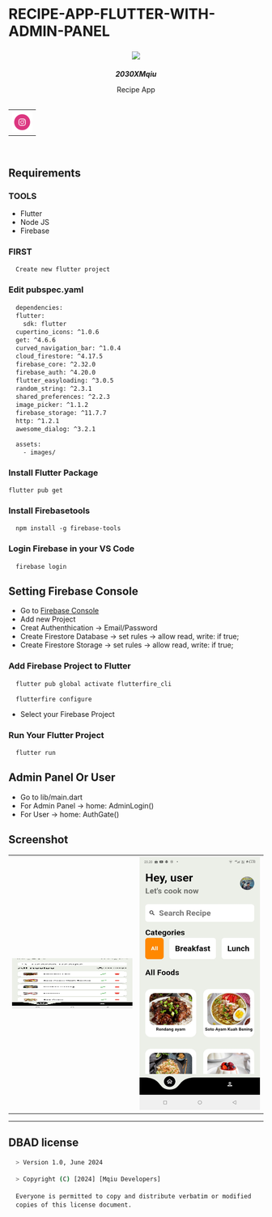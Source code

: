 # RECIPE-APP-FLUTTER-WITH-ADMIN-PANEL
<div align="center">

  ### <img src="https://avatars.githubusercontent.com/u/76401666?s=400&u=53e72048830573e02e46e62b6fb1123b2ac59562&v=4" height="100px"/> 

  ***2030XMqiu***
</div>

<div align="center">
   Recipe App
</div>


<br>
<table align="center">
    <tr>
<!--         <th style="text-align:center">
            <a href="https://cutt.ly/pckBg9D">
                <img src="https://cdn.svgporn.com/logos/youtube-icon.svg" width="40">
            </a>
        </th> -->
        <th style="text-align:center">
            <a href="https://www.instagram.com/knantaufik">
                <img src="https://github.com/aritraroy/social-icons/blob/master/instagram-icon.png?raw=true" width="40">
            </a>
        </th>
<!--         <th style="text-align:center">
            <a href="#">
                <img src="https://cdn.svgporn.com/logos/google-gmail.svg" width="30">
            </a>
        </th> -->
    </tr>
</table>
<br>

## Requirements

### TOOLS
- Flutter
- Node JS
- Firebase

### FIRST
```
  Create new flutter project
```
### Edit pubspec.yaml
```
  dependencies:
  flutter:
    sdk: flutter
  cupertino_icons: ^1.0.6
  get: ^4.6.6
  curved_navigation_bar: ^1.0.4
  cloud_firestore: ^4.17.5
  firebase_core: ^2.32.0
  firebase_auth: ^4.20.0
  flutter_easyloading: ^3.0.5
  random_string: ^2.3.1
  shared_preferences: ^2.2.3
  image_picker: ^1.1.2
  firebase_storage: ^11.7.7
  http: ^1.2.1
  awesome_dialog: ^3.2.1
```
```
  assets:
    - images/
```

### Install Flutter Package
```
flutter pub get
```

### Install Firebasetools
``` 
  npm install -g firebase-tools
```

### Login Firebase in your VS Code
``` 
  firebase login
```

## Setting Firebase Console
- Go to [Firebase Console](https://firebase.google.com)
- Add new Project
- Creat Authenthication -> Email/Password
- Create Firestore Database -> set rules ->  allow read, write: if true;
- Create Firestore Storage -> set rules ->  allow read, write: if true;

### Add Firebase Project to Flutter
``` 
  flutter pub global activate flutterfire_cli
```
``` 
  flutterfire configure
```
- Select your Firebase Project

### Run Your Flutter Project
``` 
  flutter run
```
## Admin Panel Or User
- Go to lib/main.dart
- For Admin Panel -> home: AdminLogin()
- For User -> home: AuthGate()

## Screenshot

<table align="center">
    <tr>
<!--         <th style="text-align:center">
            <a href="https://cutt.ly/pckBg9D">
                <img src="https://cdn.svgporn.com/logos/youtube-icon.svg" width="40">
            </a>
        </th> -->
        <th style="text-align:center">
            <a href="">
                <img src="https://github.com/2030XMQiu/RECIPE-APP-FLUTTER-WITH-ADMIN-PANEL/blob/main/Screenshot/Screenshot_20240610-230901.jpg" height="100" width="300" />
            </a>
        </th>
        <th style="text-align:center">
            <a href="#">
                <img src="https://github.com/2030XMQiu/RECIPE-APP-FLUTTER-WITH-ADMIN-PANEL/blob/main/Screenshot/Screenshot_20240610-232055.jpg" height="500" width="300" />
            </a>
        </th>
    </tr>
</table>




---

## DBAD license

```sh
  > Version 1.0, June 2024

  > Copyright (C) [2024] [Mqiu Developers]

  Everyone is permitted to copy and distribute verbatim or modified
  copies of this license document.

```

